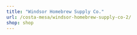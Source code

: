 ```yaml
---
title: "Windsor Homebrew Supply Co."
url: /costa-mesa/windsor-homebrew-supply-co-2/
shop: shop
---
```

